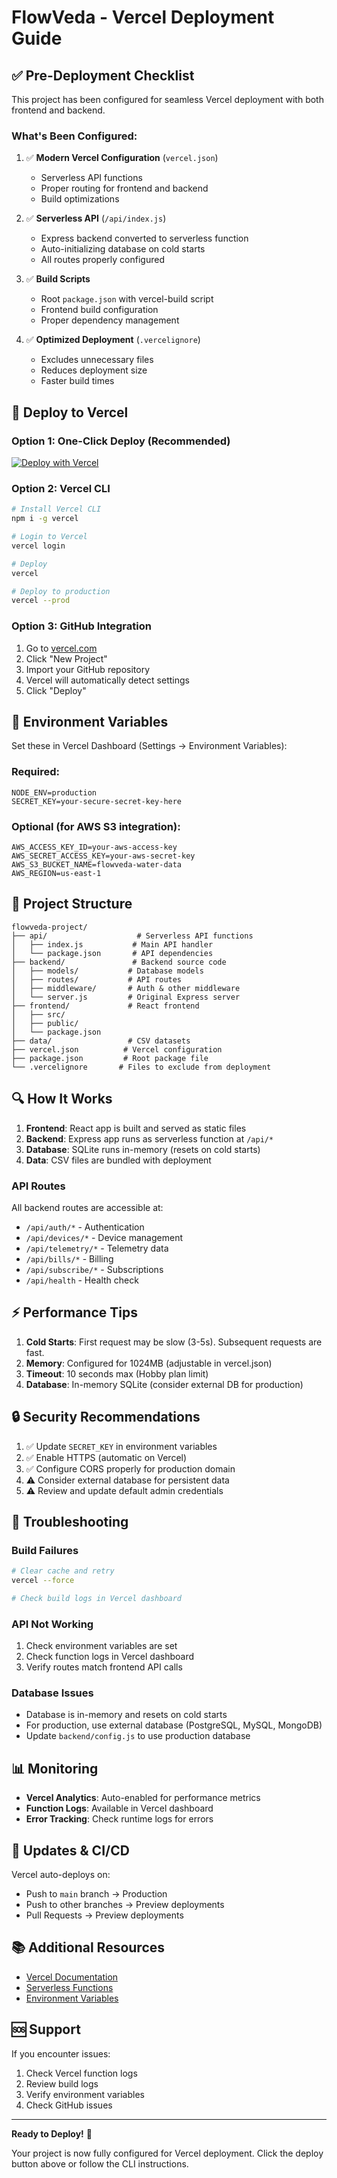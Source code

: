 # FlowVeda - Vercel Deployment Guide

## ✅ Pre-Deployment Checklist

This project has been configured for seamless Vercel deployment with both frontend and backend.

### What's Been Configured:

1. ✅ **Modern Vercel Configuration** (`vercel.json`)
   - Serverless API functions
   - Proper routing for frontend and backend
   - Build optimizations

2. ✅ **Serverless API** (`/api/index.js`)
   - Express backend converted to serverless function
   - Auto-initializing database on cold starts
   - All routes properly configured

3. ✅ **Build Scripts**
   - Root `package.json` with vercel-build script
   - Frontend build configuration
   - Proper dependency management

4. ✅ **Optimized Deployment** (`.vercelignore`)
   - Excludes unnecessary files
   - Reduces deployment size
   - Faster build times

## 🚀 Deploy to Vercel

### Option 1: One-Click Deploy (Recommended)

[![Deploy with Vercel](https://vercel.com/button)](https://vercel.com/new/clone?repository-url=https://github.com/AbhinavDubey30/flowveda-project.git)

### Option 2: Vercel CLI

```bash
# Install Vercel CLI
npm i -g vercel

# Login to Vercel
vercel login

# Deploy
vercel

# Deploy to production
vercel --prod
```

### Option 3: GitHub Integration

1. Go to [vercel.com](https://vercel.com)
2. Click "New Project"
3. Import your GitHub repository
4. Vercel will automatically detect settings
5. Click "Deploy"

## 🔧 Environment Variables

Set these in Vercel Dashboard (Settings → Environment Variables):

### Required:
```
NODE_ENV=production
SECRET_KEY=your-secure-secret-key-here
```

### Optional (for AWS S3 integration):
```
AWS_ACCESS_KEY_ID=your-aws-access-key
AWS_SECRET_ACCESS_KEY=your-aws-secret-key
AWS_S3_BUCKET_NAME=flowveda-water-data
AWS_REGION=us-east-1
```

## 📁 Project Structure

```
flowveda-project/
├── api/                    # Serverless API functions
│   ├── index.js           # Main API handler
│   └── package.json       # API dependencies
├── backend/               # Backend source code
│   ├── models/           # Database models
│   ├── routes/           # API routes
│   ├── middleware/       # Auth & other middleware
│   └── server.js         # Original Express server
├── frontend/             # React frontend
│   ├── src/
│   ├── public/
│   └── package.json
├── data/                 # CSV datasets
├── vercel.json          # Vercel configuration
├── package.json         # Root package file
└── .vercelignore       # Files to exclude from deployment
```

## 🔍 How It Works

1. **Frontend**: React app is built and served as static files
2. **Backend**: Express app runs as serverless function at `/api/*`
3. **Database**: SQLite runs in-memory (resets on cold starts)
4. **Data**: CSV files are bundled with deployment

### API Routes

All backend routes are accessible at:
- `/api/auth/*` - Authentication
- `/api/devices/*` - Device management
- `/api/telemetry/*` - Telemetry data
- `/api/bills/*` - Billing
- `/api/subscribe/*` - Subscriptions
- `/api/health` - Health check

## ⚡ Performance Tips

1. **Cold Starts**: First request may be slow (3-5s). Subsequent requests are fast.
2. **Memory**: Configured for 1024MB (adjustable in vercel.json)
3. **Timeout**: 10 seconds max (Hobby plan limit)
4. **Database**: In-memory SQLite (consider external DB for production)

## 🔒 Security Recommendations

1. ✅ Update `SECRET_KEY` in environment variables
2. ✅ Enable HTTPS (automatic on Vercel)
3. ✅ Configure CORS properly for production domain
4. ⚠️ Consider external database for persistent data
5. ⚠️ Review and update default admin credentials

## 🐛 Troubleshooting

### Build Failures

```bash
# Clear cache and retry
vercel --force

# Check build logs in Vercel dashboard
```

### API Not Working

1. Check environment variables are set
2. Check function logs in Vercel dashboard
3. Verify routes match frontend API calls

### Database Issues

- Database is in-memory and resets on cold starts
- For production, use external database (PostgreSQL, MySQL, MongoDB)
- Update `backend/config.js` to use production database

## 📊 Monitoring

- **Vercel Analytics**: Auto-enabled for performance metrics
- **Function Logs**: Available in Vercel dashboard
- **Error Tracking**: Check runtime logs for errors

## 🔄 Updates & CI/CD

Vercel auto-deploys on:
- Push to `main` branch → Production
- Push to other branches → Preview deployments
- Pull Requests → Preview deployments

## 📚 Additional Resources

- [Vercel Documentation](https://vercel.com/docs)
- [Serverless Functions](https://vercel.com/docs/functions/serverless-functions)
- [Environment Variables](https://vercel.com/docs/environment-variables)

## 🆘 Support

If you encounter issues:
1. Check Vercel function logs
2. Review build logs
3. Verify environment variables
4. Check GitHub issues

---

**Ready to Deploy!** 🎉

Your project is now fully configured for Vercel deployment. Click the deploy button above or follow the CLI instructions.

